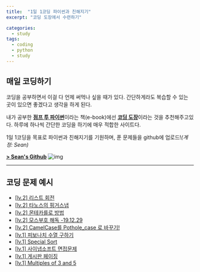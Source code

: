 ```yaml
---
title:  "1일 1코딩 파이썬과 친해지기"
excerpt: "코딩 도장에서 수련하기"

categories:
  - study
tags:
  - coding
  - python
  - study
---
```


매일 코딩하기
-----
코딩을 공부하면서 이걸 다 언제 써먹나 싶을 때가 있다. 간단하게라도 복습할 수 있는 곳이 있으면 좋겠다고 생각을 하게 된다.

내가 공부한 [**점프 투 파이썬**](https://wikidocs.net/book/1)이라는 책(e-book)에선 [**코딩 도장**](http://codingdojang.com/)이라는 것을 추천해주고있다. 하루에 하나씩 간단한 코딩을 하기에 매우 적합한 사이트다.

1일 1코딩을 목표로 파이썬과 친해지기를 기원하며, 푼 문제들을 github에 업로드!_(계정: Sean)_

**[> Sean's Github](https://github.com/Sean-Parkk/codingdojang)**
![img](https://github.com/Sean-Parkk/seanparkk/blob/master/assets/images/1day1coding.png?raw=true)

- - -

코딩 문제 예시
-----
* [[lv.2] 리스트 회전](http://codingdojang.com/scode/400?answer=20480#answer_20480)
* [[lv.2] 타노스의 핑거스냅](http://codingdojang.com/scode/592?answer=20406#answer_20406)
* [[lv.2] 몬테카를로 방법](http://codingdojang.com/scode/507?answer=20403#answer_20403)
* [[lv.2] 모스부호 해독 -19.12.29](http://codingdojang.com/scode/469?answer=20387#answer_20387)
* [[lv.2] CamelCase를 Pothole_case 로 바꾸기!](http://codingdojang.com/scode/484?answer=20383#answer_20383)
* [[lv.1] 피보나치 수열 구하기](http://codingdojang.com/scode/461?answer=20213#answer_20213)
* [[lv.1] Special Sort](http://codingdojang.com/scode/414?answer=20203#answer_20203)
* [[lv.1] 사이냅소프트 면접문제](http://codingdojang.com/scode/410?answer=20202#answer_20202)
* [[lv.1] 게시판 페이징](http://codingdojang.com/scode/406?answer=20201#answer_20201)
* [[lv.1] Multiples of 3 and 5](http://codingdojang.com/scode/350?answer=20200#answer_20200)
